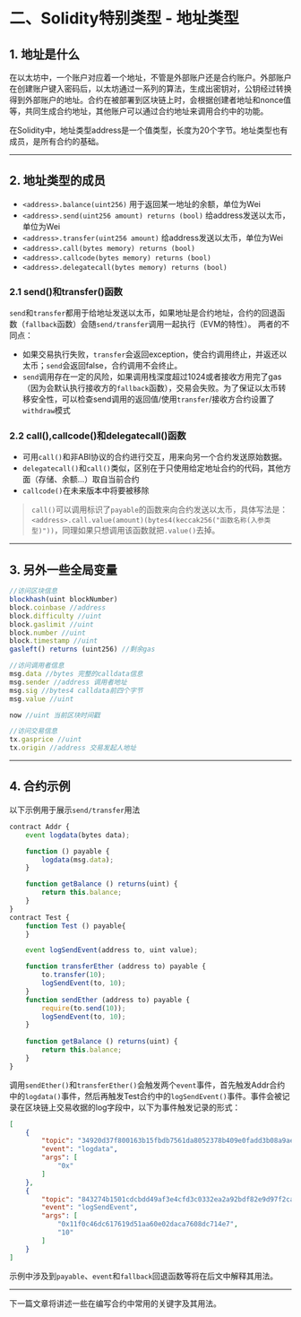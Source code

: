# 二、Solidity特别类型 - 地址类型
## 1. 地址是什么
在以太坊中，一个账户对应着一个地址，不管是外部账户还是合约账户。外部账户在创建账户键入密码后，以太坊通过一系列的算法，生成出密钥对，公钥经过转换得到外部账户的地址。合约在被部署到区块链上时，会根据创建者地址和nonce值等，共同生成合约地址，其他账户可以通过合约地址来调用合约中的功能。

在Solidity中，地址类型address是一个值类型，长度为20个字节。地址类型也有成员，是所有合约的基础。
***
## 2. 地址类型的成员
* `<address>.balance(uint256)` 用于返回某一地址的余额，单位为Wei
* `<address>.send(uint256 amount) returns (bool)` 给address发送以太币，单位为Wei
* `<address>.transfer(uint256 amount)` 给address发送以太币，单位为Wei
* `<address>.call(bytes memory) returns (bool)`
* `<address>.callcode(bytes memory) returns (bool)`
* `<address>.delegatecall(bytes memory) returns (bool)`
### 2.1 send()和transfer()函数
`send`和`transfer`都用于给地址发送以太币，如果地址是合约地址，合约的回退函数（`fallback`函数）会随`send/transfer`调用一起执行（EVM的特性）。
两者的不同点：
* 如果交易执行失败，`transfer`会返回exception，使合约调用终止，并返还以太币；`send`会返回false，合约调用不会终止。
* `send`调用存在一定的风险，如果调用栈深度超过1024或者接收方用完了gas（因为会默认执行接收方的`fallback`函数），交易会失败。为了保证以太币转移安全性，可以检查send调用的返回值/使用`transfer`/接收方合约设置了`withdraw`模式

### 2.2 call(),callcode()和delegatecall()函数
* 可用`call()`和非ABI协议的合约进行交互，用来向另一个合约发送原始数据。
* `delegatecall()`和`call()`类似，区别在于只使用给定地址合约的代码，其他方面（存储、余额...）取自当前合约
* `callcode()`在未来版本中将要被移除

>  `call()`可以调用标识了`payable`的函数来向合约发送以太币，具体写法是：`<address>.call.value(amount)(bytes4(keccak256("函数名称(入参类型)"))`，同理如果只想调用该函数就把`.value()`去掉。

***
## 3. 另外一些全局变量
```javascript
//访问区块信息
blockhash(uint blockNumber)
block.coinbase //address
block.difficulty //uint
block.gaslimit //uint
block.number //uint
block.timestamp //uint
gasleft() returns (uint256) //剩余gas

//访问调用者信息
msg.data //bytes 完整的calldata信息
msg.sender //address 调用者地址
msg.sig //bytes4 calldata前四个字节
msg.value //uint

now //uint 当前区块时间戳

//访问交易信息
tx.gasprice //uint
tx.origin //address 交易发起人地址
```
***
## 4. 合约示例
以下示例用于展示`send/transfer`用法
```javascript
contract Addr {
	event logdata(bytes data);

	function () payable {
		logdata(msg.data);		
	}

	function getBalance () returns(uint) {
		return this.balance;
	}		
}
contract Test {
	function Test () payable{	
	}	

	event logSendEvent(address to, uint value);

	function transferEther (address to) payable {
		to.transfer(10);
		logSendEvent(to, 10);
	}
	function sendEther (address to) payable {
		require(to.send(10));
		logSendEvent(to, 10);
	}
	
	function getBalance () returns(uint) {
		return this.balance;
	}		
}
```
调用`sendEther()`和`transferEther()`会触发两个`event`事件，首先触发Addr合约中的`logdata()`事件，然后再触发Test合约中的`logSendEvent()`事件。事件会被记录在区块链上交易收据的log字段中，以下为事件触发记录的形式：
```json
[
	{
		"topic": "34920d37f800163b15fbdb7561da8052378b409e0fadd3b08a9aecaf3e7ef6c0",
		"event": "logdata",
		"args": [
			"0x"
		]
	},
	{
		"topic": "843274b1501cdcbdd49af3e4cfd3c0332ea2a92bdf82e9d97f2ca51937ef8558",
		"event": "logSendEvent",
		"args": [
			"0x11f0c46dc617619d51aa60e02daca7608dc714e7",
			"10"
		]
	}
]
```
示例中涉及到`payable`、`event`和`fallback`回退函数等将在后文中解释其用法。
***
下一篇文章将讲述一些在编写合约中常用的关键字及其用法。

